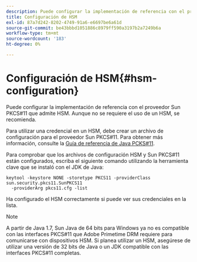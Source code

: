 ```yaml
---
description: Puede configurar la implementación de referencia con el proveedor Sun PKCS#11 que admite HSM. Aunque no se requiere el uso de un HSM, se recomienda.
title: Configuración de HSM
exl-id: 87a7d242-8202-4749-91a6-e6697be6a61d
source-git-commit: be43bbbd1051886c8979ff590a3197b2a7249b6a
workflow-type: tm+mt
source-wordcount: '183'
ht-degree: 0%

---
```


# Configuración de HSM{#hsm-configuration}

Puede configurar la implementación de referencia con el proveedor Sun PKCS#11 que admite HSM. Aunque no se requiere el uso de un HSM, se recomienda.

Para utilizar una credencial en un HSM, debe crear un archivo de configuración para el proveedor Sun PKCS#11. Para obtener más información, consulte la [Guía de referencia de Java PCKS#11](https://docs.oracle.com/javase/1.5.0/docs/guide/security/p11guide.html).

Para comprobar que los archivos de configuración HSM y Sun PKCS#11 están configurados, escriba el siguiente comando utilizando la herramienta clave que se instaló con el JDK de Java:

```
keytool -keystore NONE -storetype PKCS11 -providerClass sun.security.pkcs11.SunPKCS11 
  -providerArg pkcs11.cfg -list
```

Ha configurado el HSM correctamente si puede ver sus credenciales en la lista.

>[!NOTE]
>
>A partir de Java 1.7, Sun Java de 64 bits para Windows ya no es compatible con las interfaces PKCS#11 que Adobe Primetime DRM requiere para comunicarse con dispositivos HSM. Si planea utilizar un HSM, asegúrese de utilizar una versión de 32 bits de Java o un JDK compatible con las interfaces PKCS#11 completas.
